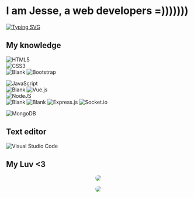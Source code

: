 # I am Jesse, a web developers =)))))))
[![Typing SVG](https://readme-typing-svg.herokuapp.com?color=%2336BCF7&lines=Welcome+to+my+Github+profile)](https://git.io/typing-svg)  

## My knowledge
![HTML5](https://img.shields.io/badge/html5-%23E34F26.svg?style=for-the-badge&logo=html5&logoColor=white)  
![CSS3](https://img.shields.io/badge/css3-%231572B6.svg?style=for-the-badge&logo=css3&logoColor=white)  
![Blank](https://raw.githubusercontent.com/napthedev/napthedev/master/transparent.png)
![Bootstrap](https://img.shields.io/badge/bootstrap-%23563D7C.svg?style=for-the-badge&logo=bootstrap&logoColor=white)

![JavaScript](https://img.shields.io/badge/javascript-%23323330.svg?style=for-the-badge&logo=javascript&logoColor=%23F7DF1E)  
![Blank](https://raw.githubusercontent.com/napthedev/napthedev/master/transparent.png)
![Vue.js](https://img.shields.io/badge/vuejs-%2335495e.svg?style=for-the-badge&logo=vuedotjs&logoColor=%234FC08D)  
![NodeJS](https://img.shields.io/badge/node.js-6DA55F?style=for-the-badge&logo=node.js&logoColor=white)  
![Blank](https://raw.githubusercontent.com/napthedev/napthedev/master/transparent.png)
![Blank](https://raw.githubusercontent.com/napthedev/napthedev/master/transparent.png)
![Express.js](https://img.shields.io/badge/express.js-%23404d59.svg?style=for-the-badge&logo=express&logoColor=%2361DAFB)
![Socket.io](https://img.shields.io/badge/Socket.io-black?style=for-the-badge&logo=socket.io&badgeColor=010101)

![MongoDB](https://img.shields.io/badge/MongoDB-%234ea94b.svg?style=for-the-badge&logo=mongodb&logoColor=white)

## Text editor
![Visual Studio Code](https://img.shields.io/badge/Visual%20Studio%20Code-0078d7.svg?style=for-the-badge&logo=visual-studio-code&logoColor=white)

## My Luv <3 
<p align="center">
  <img src="https://scontent.fhph1-3.fna.fbcdn.net/v/t1.6435-9/242792187_234766402000986_4911559990740309375_n.jpg?_nc_cat=102&ccb=1-5&_nc_sid=8bfeb9&_nc_aid=0&_nc_ohc=srLuIcnKiysAX-ovyiH&_nc_ht=scontent.fhph1-3.fna&oh=e6b98ce7ffcbe430117826cc8a5bc04f&oe=61A4386F" style="border-radius:50%">
</p>
<p align="center">
  <img src="https://scontent.fhph1-1.fna.fbcdn.net/v/t1.6435-9/243123367_233088245502135_1443835102993901977_n.jpg?_nc_cat=104&ccb=1-5&_nc_sid=8bfeb9&_nc_ohc=EOy80R1zhJwAX_Gj8En&_nc_ht=scontent.fhph1-1.fna&oh=32978d3fc69c90d70461427a340cc0e6&oe=61A27511" style="border-radius:50%">
</p>

<!---
jesseumetoma/jesseumetoma is a ✨ special ✨ repository because its `README.md` (this file) appears on your GitHub profile.
You can click the Preview link to take a look at your changes.
--->
